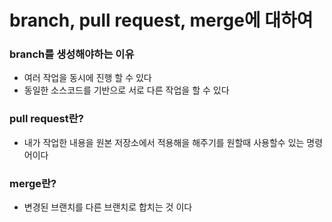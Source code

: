 # branch, pull request, merge에 대하여

### branch를 생성해야하는 이유

- 여러 작업을 동시에 진행 할 수 있다
- 동일한 소스코드를 기반으로 서로 다른 작업을 할 수 있다

### pull request란?

- 내가 작업한 내용을 원본 저장소에서 적용해을 해주기를 원할때 사용할수 있는 명령어이다

### merge란?

- 변경된 브랜치를 다른 브랜치로 합치는 것 이다
